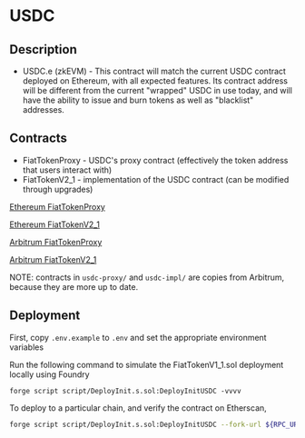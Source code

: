 # USDC

## Description

- USDC.e (zkEVM) - This contract will match the current USDC contract deployed on Ethereum, with all expected features. Its contract address will be different from the current "wrapped" USDC in use today, and will have the ability to issue and burn tokens as well as "blacklist" addresses.

## Contracts

- FiatTokenProxy - USDC's proxy contract (effectively the token address that users interact with)
- FiatTokenV2_1 - implementation of the USDC contract (can be modified through upgrades)

[Ethereum FiatTokenProxy](https://etherscan.io/token/0xa0b86991c6218b36c1d19d4a2e9eb0ce3606eb48#code)

[Ethereum FiatTokenV2_1](https://etherscan.io/address/0xa2327a938febf5fec13bacfb16ae10ecbc4cbdcf#code)

[Arbitrum FiatTokenProxy](https://arbiscan.io/token/0xaf88d065e77c8cc2239327c5edb3a432268e5831#code)

[Arbitrum FiatTokenV2_1](https://arbiscan.io/address/0x0f4fb9474303d10905ab86aa8d5a65fe44b6e04a#code)

NOTE: contracts in `usdc-proxy/` and `usdc-impl/` are copies from Arbitrum, because they are more up to date.

## Deployment

First, copy `.env.example` to `.env` and set the appropriate environment variables

Run the following command to simulate the FiatTokenV1_1.sol deployment locally using Foundry

`forge script script/DeployInit.s.sol:DeployInitUSDC -vvvv`

To deploy to a particular chain, and verify the contract on Etherscan,

```bash
forge script script/DeployInit.s.sol:DeployInitUSDC --fork-url ${RPC_URL} --broadcast --verify -vvvv
```
